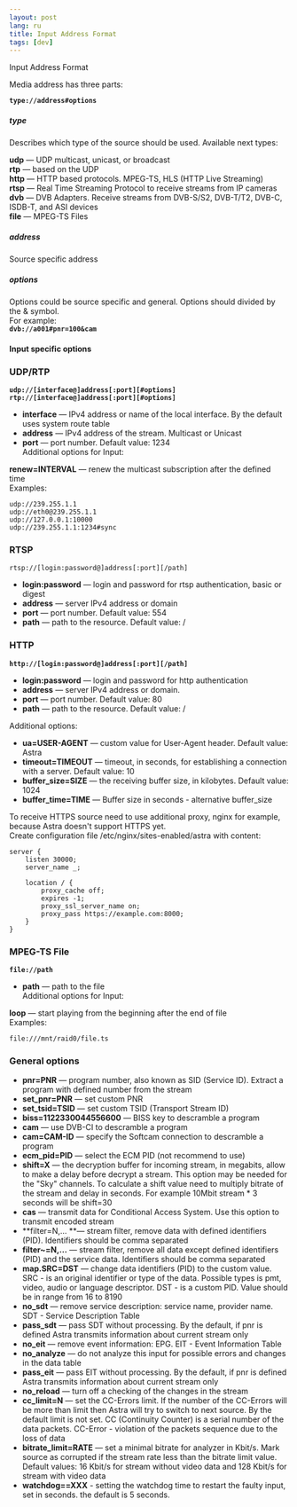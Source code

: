 ```yaml
---
layout: post
lang: ru
title: Input Address Format
tags: [dev]
---
```


Input Address Format

<!-- more -->

Media address has three parts:

**```type://address#options```**

##### type

Describes which type of the source should be used. Available next types:

**udp** — UDP multicast, unicast, or broadcast  
**rtp** — based on the UDP  
**http** — HTTP based protocols. MPEG-TS, HLS (HTTP Live Streaming)  
**rtsp** — Real Time Streaming Protocol to receive streams from IP cameras  
**dvb** — DVB Adapters. Receive streams from DVB-S/S2, DVB-T/T2, DVB-C, ISDB-T, and ASI devices  
**file** — MPEG-TS Files  
##### address

Source specific address

##### options

Options could be source specific and general. Options should divided by the & symbol.  
For example:  
**```dvb://a001#pnr=100&cam```**


#### Input specific options


### UDP/RTP

**```udp://[interface@]address[:port][#options]```**  
**```rtp://[interface@]address[:port][#options]```**  
- **interface** — IPv4 address or name of the local interface. By the default uses system route table  
- **address** — IPv4 address of the stream. Multicast or Unicast  
- **port** — port number. Default value: 1234  
Additional options for Input:  

**renew=INTERVAL** — renew the multicast subscription after the defined time  
Examples:  

`udp://239.255.1.1`  
`udp://eth0@239.255.1.1`  
`udp://127.0.0.1:10000`  
`udp://239.255.1.1:1234#sync`  

### RTSP

```rtsp://[login:password@]address[:port][/path]```
- **login:password** — login and password for rtsp authentication, basic or digest
- **address** — server IPv4 address or domain
- **port** — port number. Default value: 554
- **path** — path to the resource. Default value: /


### HTTP

**`http://[login:password@]address[:port][/path]`**
- **login:password** — login and password for http authentication
- **address** — server IPv4 address or domain. 
- **port** — port number. Default value: 80
- **path** — path to the resource. Default value: /

Additional options:
- **ua=USER-AGENT** — custom value for User-Agent header. Default value: Astra
- **timeout=TIMEOUT** — timeout, in seconds, for establishing a connection with a server. Default value: 10
- **buffer_size=SIZE** — the receiving buffer size, in kilobytes. Default value: 1024
- **buffer_time=TIME** — Buffer size in seconds - alternative buffer_size

To receive HTTPS source need to use additional proxy, nginx for example, because Astra doesn't support HTTPS yet.  
Create configuration file /etc/nginx/sites-enabled/astra with content:  
```
server {
    listen 30000;
    server_name _;

    location / {
        proxy_cache off;
        expires -1;
        proxy_ssl_server_name on;
        proxy_pass https://example.com:8000;
    }
}
```
### MPEG-TS File

**```file://path```**
- **path** — path to the file  
Additional options for Input:  

**loop** — start playing from the beginning after the end of file  
Examples:  

`file:///mnt/raid0/file.ts`

### General options

- **pnr=PNR** — program number, also known as SID (Service ID). Extract a program with defined number from the stream
- **set_pnr=PNR** — set custom PNR
- **set_tsid=TSID** — set custom TSID (Transport Stream ID)
- **biss=1122330044556600** — BISS key to descramble a program
- **cam** — use DVB-CI to descramble a program
- **cam=CAM-ID** — specify the Softcam connection to descramble a program
- **ecm_pid=PID** — select the ECM PID (not recommend to use)
- **shift=X** — the decryption buffer for incoming stream, in megabits, allow to make a delay before decrypt a stream. This option may be needed for the "Sky" channels. To calculate a shift value need to multiply bitrate of the stream and delay in seconds. For example 10Mbit stream * 3 seconds will be shift=30
- **cas** — transmit data for Conditional Access System. Use this option to transmit encoded stream
- **filter=N,… **— stream filter, remove data with defined identifiers (PID). Identifiers should be comma separated
- **filter~=N,…** — stream filter, remove all data except defined identifiers (PID) and the service data. Identifiers should be comma separated
- **map.SRC=DST** — change data identifiers (PID) to the custom value. SRC - is an original identifier or type of the data. Possible types is pmt, video, audio or language descriptor. DST - is a custom PID. Value should be in range from 16 to 8190
- **no_sdt** — remove service description: service name, provider name. SDT - Service Description Table
- **pass_sdt** — pass SDT without processing. By the default, if pnr is defined Astra transmits information about current stream only
- **no_eit** — remove event information: EPG. EIT - Event Information Table
- **no_analyze** — do not analyze this input for possible errors and changes in the data table
- **pass_eit** — pass EIT without processing. By the default, if pnr is defined Astra transmits information about current stream only
- **no_reload** — turn off a checking of the changes in the stream
- **cc_limit=N** — set the CC-Errors limit. If the number of the CC-Errors will be more than limit then Astra will try to switch to next source. By the default limit is not set. CC (Continuity Counter) is a serial number of the data packets. CC-Error - violation of the packets sequence due to the loss of data
- **bitrate_limit=RATE** — set a minimal bitrate for analyzer in Kbit/s. Mark source as corrupted if the stream rate less than the bitrate limit value. Default values: 16 Kbit/s for stream without video data and 128 Kbit/s for stream with video data
- **watchdog==XXX** - setting the watchdog time to restart the faulty input, set in seconds. the default is 5 seconds.  

